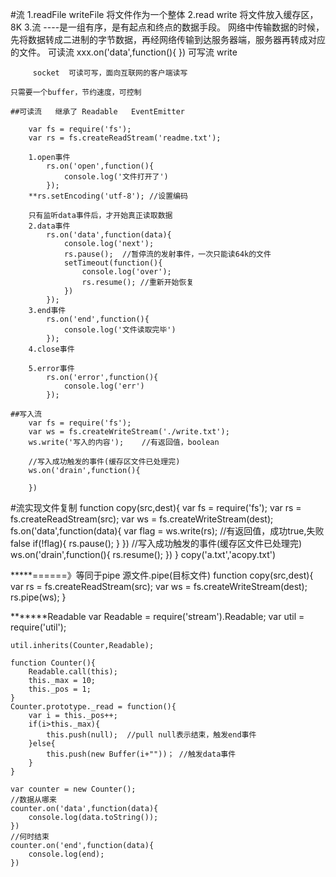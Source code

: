 #流
    1.readFile  writeFile   将文件作为一个整体
    2.read  write   将文件放入缓存区，8K
    3.流 ----是一组有序，是有起点和终点的数据手段。
             网络中传输数据的时候，先将数据转成二进制的字节数据，再经网络传输到达服务器端，服务器再转成对应的文件。
         可读流  xxx.on('data',function(){ }) 
         可写流  write

         socket  可读可写，面向互联网的客户端读写

    只需要一个buffer，节约速度，可控制

    ##可读流   继承了 Readable   EventEmitter

        var fs = require('fs');
        var rs = fs.createReadStream('readme.txt');

        1.open事件
            rs.on('open',function(){
                console.log('文件打开了')
            });
        **rs.setEncoding('utf-8'); //设置编码

        只有监听data事件后，才开始真正读取数据
        2.data事件
            rs.on('data',function(data){
                console.log('next');
                rs.pause();  //暂停流的发射事件，一次只能读64k的文件
                setTimeout(function(){
                    console.log('over');
                    rs.resume(); //重新开始恢复
                })
            });
        3.end事件
            rs.on('end',function(){
                console.log('文件读取完毕')
            });
        4.close事件

        5.error事件
            rs.on('error',function(){
                console.log('err')
            });

    ##写入流
        var fs = require('fs');
        var ws = fs.createWriteStream('./write.txt');
        ws.write('写入的内容');    //有返回值，boolean

        //写入成功触发的事件(缓存区文件已处理完)
        ws.on('drain',function(){

        })


#流实现文件复制
    function copy(src,dest){
        var fs = require('fs');
        var rs = fs.createReadStream(src);
        var ws = fs.createWriteStream(dest);
        fs.on('data',function(data){
            var flag = ws.write(rs);  //有返回值，成功true,失败false
            if(!flag){
                rs.pause();
            }
        })
        //写入成功触发的事件(缓存区文件已处理完)
        ws.on('drain',function(){
            rs.resume();
        })
    }
    copy('a.txt','acopy.txt')

*****======》等同于pipe  源文件.pipe(目标文件)
        function copy(src,dest){
            var rs = fs.createReadStream(src);
            var ws = fs.createWriteStream(dest);
            rs.pipe(ws);
        }

*******Readable
    var Readable = require('stream').Readable;
    var util = require('util');

    util.inherits(Counter,Readable);

    function Counter(){
        Readable.call(this);
        this._max = 10;
        this._pos = 1;
    }
    Counter.prototype._read = function(){
        var i = this._pos++;
        if(i>this._max){
            this.push(null);  //pull null表示结束，触发end事件
        }else{
            this.push(new Buffer(i+""))； //触发data事件
        }
    }

    var counter = new Counter();
    //数据从哪来
    counter.on('data',function(data){
        console.log(data.toString());
    })
    //何时结束
    counter.on('end',function(data){
        console.log(end);
    })
